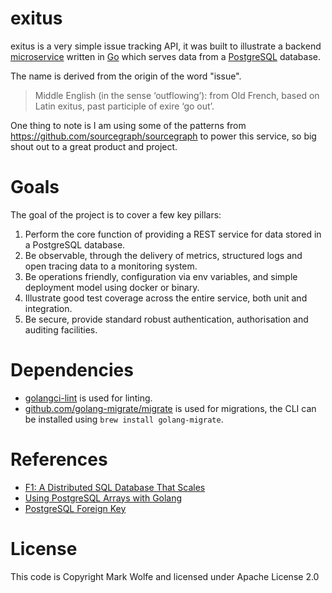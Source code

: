 # exitus

exitus is a very simple issue tracking API, it was built to illustrate a backend [microservice](https://martinfowler.com/articles/microservices.html) written in [Go](https://golang.org/) which serves data from a [PostgreSQL](https://www.postgresql.org/) database.

The name is derived from the origin of the word "issue".

> Middle English (in the sense ‘outflowing’): from Old French, based on Latin exitus, past participle of exire ‘go out’.

One thing to note is I am using some of the patterns from https://github.com/sourcegraph/sourcegraph to power this service, so big shout out to a great product and project.

# Goals

The goal of the project is to cover a few key pillars:

1. Perform the core function of providing a REST service for data stored in a PostgreSQL database.
2. Be observable, through the delivery of metrics, structured logs and open tracing data to a monitoring system.
3. Be operations friendly, configuration via env variables, and simple deployment model using docker or binary.
4. Illustrate good test coverage across the entire service, both unit and integration.
5. Be secure, provide standard robust authentication, authorisation and auditing facilities.

# Dependencies

* [golangci-lint](https://github.com/golangci/golangci-lint) is used for linting.
* [github.com/golang-migrate/migrate](https://github.com/golang-migrate/migrate) is used for migrations, the CLI can be installed using `brew install golang-migrate`.

# References

* [F1: A Distributed SQL Database That Scales](http://static.googleusercontent.com/media/research.google.com/en//pubs/archive/41344.pdf)
* [Using PostgreSQL Arrays with Golang](https://www.opsdash.com/blog/postgres-arrays-golang.html)
* [PostgreSQL Foreign Key](http://www.postgresqltutorial.com/postgresql-foreign-key/)

# License

This code is Copyright Mark Wolfe and licensed under Apache License 2.0
